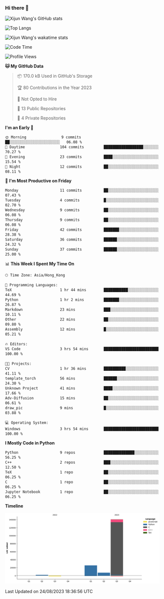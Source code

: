 ### Hi there 👋

![Xijun Wang's GitHub stats](https://github-readme-stats.vercel.app/api?username=kopper-xdu&show_icons=true&bg_color=00000000)

![Top Langs](https://github-readme-stats.vercel.app/api/top-langs/?username=kopper-xdu&size_weight=0.5&count_weight=0.5&exclude_repo=homepage,kopper-xdu.github.io&layout=compact)


![Xijun Wang's wakatime stats](https://github-readme-stats.vercel.app/api/wakatime?username=kopper)

<!--START_SECTION:waka-->
![Code Time](http://img.shields.io/badge/Code%20Time-82%20hrs%2047%20mins-blue)

![Profile Views](http://img.shields.io/badge/Profile%20Views-2-blue)

**🐱 My GitHub Data** 

> 📦 170.0 kB Used in GitHub's Storage 
 > 
> 🏆 80 Contributions in the Year 2023
 > 
> 🚫 Not Opted to Hire
 > 
> 📜 13 Public Repositories 
 > 
> 🔑 4 Private Repositories 
 > 
**I'm an Early 🐤** 

```text
🌞 Morning                9 commits           ██░░░░░░░░░░░░░░░░░░░░░░░   06.08 % 
🌆 Daytime                104 commits         ██████████████████░░░░░░░   70.27 % 
🌃 Evening                23 commits          ████░░░░░░░░░░░░░░░░░░░░░   15.54 % 
🌙 Night                  12 commits          ██░░░░░░░░░░░░░░░░░░░░░░░   08.11 % 
```
📅 **I'm Most Productive on Friday** 

```text
Monday                   11 commits          ██░░░░░░░░░░░░░░░░░░░░░░░   07.43 % 
Tuesday                  4 commits           █░░░░░░░░░░░░░░░░░░░░░░░░   02.70 % 
Wednesday                9 commits           ██░░░░░░░░░░░░░░░░░░░░░░░   06.08 % 
Thursday                 9 commits           ██░░░░░░░░░░░░░░░░░░░░░░░   06.08 % 
Friday                   42 commits          ███████░░░░░░░░░░░░░░░░░░   28.38 % 
Saturday                 36 commits          ██████░░░░░░░░░░░░░░░░░░░   24.32 % 
Sunday                   37 commits          ██████░░░░░░░░░░░░░░░░░░░   25.00 % 
```


📊 **This Week I Spent My Time On** 

```text
🕑︎ Time Zone: Asia/Hong_Kong

💬 Programming Languages: 
TeX                      1 hr 44 mins        ███████████░░░░░░░░░░░░░░   44.69 % 
Python                   1 hr 2 mins         ███████░░░░░░░░░░░░░░░░░░   26.87 % 
Markdown                 23 mins             ███░░░░░░░░░░░░░░░░░░░░░░   10.11 % 
Other                    22 mins             ██░░░░░░░░░░░░░░░░░░░░░░░   09.80 % 
Assembly                 12 mins             █░░░░░░░░░░░░░░░░░░░░░░░░   05.21 % 

🔥 Editors: 
VS Code                  3 hrs 54 mins       █████████████████████████   100.00 % 

🐱‍💻 Projects: 
CV                       1 hr 36 mins        ██████████░░░░░░░░░░░░░░░   41.11 % 
template_torch           56 mins             ██████░░░░░░░░░░░░░░░░░░░   24.30 % 
Unknown Project          41 mins             ████░░░░░░░░░░░░░░░░░░░░░   17.66 % 
Adv-Diffusion            15 mins             ██░░░░░░░░░░░░░░░░░░░░░░░   06.61 % 
draw_pic                 9 mins              █░░░░░░░░░░░░░░░░░░░░░░░░   03.88 % 

💻 Operating System: 
Windows                  3 hrs 54 mins       █████████████████████████   100.00 % 
```

**I Mostly Code in Python** 

```text
Python                   9 repos             ██████████████░░░░░░░░░░░   56.25 % 
C++                      2 repos             ███░░░░░░░░░░░░░░░░░░░░░░   12.50 % 
TeX                      1 repo              ██░░░░░░░░░░░░░░░░░░░░░░░   06.25 % 
C                        1 repo              ██░░░░░░░░░░░░░░░░░░░░░░░   06.25 % 
Jupyter Notebook         1 repo              ██░░░░░░░░░░░░░░░░░░░░░░░   06.25 % 
```



**Timeline**

![Lines of Code chart](https://raw.githubusercontent.com/kopper-xdu/kopper-xdu/main/assets/bar_graph.png)


 Last Updated on 24/08/2023 18:36:56 UTC
<!--END_SECTION:waka-->

<!--
**kopper-xdu/kopper-xdu** is a ✨ _special_ ✨ repository because its `README.md` (this file) appears on your GitHub profile.

Here are some ideas to get you started:

- 🔭 I’m currently working on ...
- 🌱 I’m currently learning ...
- 👯 I’m looking to collaborate on ...
- 🤔 I’m looking for help with ...
- 💬 Ask me about ...
- 📫 How to reach me: ...
- 😄 Pronouns: ...
- ⚡ Fun fact: ...
-->
